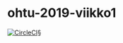 # ohtu-2019-viikko1

[![CircleCI](https://circleci.com/gh/alhopasi/ohtu-2019-viikko1.svg?style=svg)](https://circleci.com/gh/alhopasi/ohtu-2019-viikko1)§
